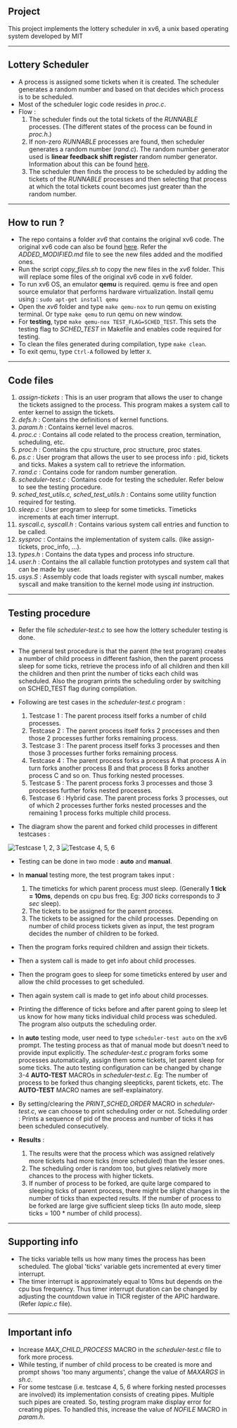 ## Project

This project implements the lottery scheduler in xv6, a unix based operating system developed by MIT

---

## Lottery Scheduler

- A process is assigned some tickets when it is created. The scheduler generates
  a random number and based on that decides which process is to be scheduled.
- Most of the scheduler logic code resides in *proc.c*.
- Flow :
  1. The scheduler finds out the total tickets of the *RUNNABLE* processes.
  (The different states of the process can be found in *proc.h*.)
  2. If non-zero *RUNNABLE* processes are found, then scheduler generates a random
  number (*rand.c*). The random number generator used is **linear feedback shift
  register** random number generator. Information about this can be found [here](https://en.wikipedia.org/wiki/Linear-feedback_shift_register).
  3. The scheduler then finds the process to be scheduled by adding the tickets
  of the *RUNNABLE* processes and then selecting that process at which the total
  tickets count becomes just greater than the random number.

---

## How to run ?

- The repo contains a folder *xv6* that contains the original xv6 code. The
  original xv6 code can also be found [here](https://github.com/mit-pdos/xv6-public.).
  Refer the *ADDED_MODIFIED.md* file to see the new files added and the modified
  ones.
- Run the script *copy_files.sh* to copy the new files in the *xv6* folder. This
  will replace some files of the original xv6 code in xv6 folder.
- To run xv6 OS, an emulator **qemu** is required. qemu is free and open source
  emulator that performs hardware virtualization. Install qemu using : `sudo apt-get install qemu`
- Open the *xv6* folder and type `make qemu-nox` to run qemu on existing
  terminal. Or type `make qemu` to run qemu on new window.
- For **testing**, type `make qemu-nox TEST_FLAG=SCHED_TEST`. This sets the
  testing flag to *SCHED_TEST* in Makefile and enables code required for testing.
- To clean the files generated during compilation, type `make clean`.
- To exit qemu, type `Ctrl-A` followed by letter `X`.

---

## Code files

1. *assign-tickets* : This is an user program that allows the user to change the
   tickets assigned to the process. This program makes a system call to enter
   kernel to assign the tickets.
2. *defs.h* : Contains the definitions of kernel functions.
3. *param.h* : Contains kernel level macros.
4. *proc.c* : Contains all code related to the process creation, termination,
   scheduling, etc.
5. *proc.h* : Contains the cpu structure, proc structure, proc states.
6. *ps.c* : User program that allows the user to see process info : pid, tickets
   and ticks. Makes a system call to retrieve the information.
7. *rand.c* : Contains code for random number generation.
8. *scheduler-test.c* : Contains code for testing the scheduler. Refer below to
   see the testing procedure.
9. *sched_test_utils.c, sched_test_utils.h* : Contains some utility function
   required for testing.
10. *sleep.c* : User program to sleep for some timeticks. Timeticks increments at
   each timer interrupt.
11. *syscall.c, syscall.h* : Contains various system call entries and function
    to be called.
12. *sysproc* : Contains the implementation of system calls. (like
    assign-tickets, proc_info, ...).
13. *types.h* : Contains the data types and process info structure.
14. *user.h* : Contains the all callable function prototypes and system call
    that can be made by user.
15. *usys.S* : Assembly code that loads register with syscall number, makes
   syscall and make transition to the kernel mode using *int* instruction.

---

## Testing procedure

- Refer the file *scheduler-test.c* to see how the lottery scheduler testing is
  done.
- The general test procedure is that the parent (the test program) creates a
  number of child process in different fashion, then the parent process
  sleep for some ticks, retrieve the process info of all children and then kill
  the children and then print the number of ticks each child was scheduled. Also
  the program prints the scheduling order by switching on SCHED_TEST flag during
  compilation.

- Following are test cases in the *scheduler-test.c* program :
    1. Testcase 1 : The parent process itself forks a number of child processes.
    2. Testcase 2 : The parent process itself forks 2 processes and then those
       2 processes further forks remaining process.
    3. Testcase 3 : The parent process itself forks 3 processes and then those
       3 processes further forks remaining process.
    4. Testcase 4 : The parent process forks a process A that process A in turn
       forks another process B and that process B forks another process C and so
       on. Thus forking nested processes.
    5. Testcase 5 : The parent process forks 3 processes and those 3 processes
       further forks nested processes.
    6. Testcase 6 : Hybrid case. The parent process forks 3 processes, out
       of which 2 processes further forks nested processes and the remaining 1
       process forks multiple child process.
- The diagram show the parent and forked child processes in different testcases :

![Testcase 1, 2, 3](./diagram1.png)
![Testcase 4, 5, 6](./diagram2.png)

- Testing can be done in two mode : **auto** and **manual**.
- In **manual** testing more, the test program takes input :
    1. The timeticks for which parent process must sleep. (Generally **1 tick = 10ms**,
   depends on cpu bus freq. Eg: *300 ticks* corresponds to *3 sec* sleep).
    2. The tickets to be assigned for the parent process.
    3. The tickets to be assigned for the child processes. Depending on number
       of child process tickets given as input, the test program decides the
       number of children to be forked.
- Then the program forks required children and assign their tickets.
- Then a system call is made to get info about child processes.
- Then the program goes to sleep for some timeticks entered by user and allow
  the child processes to get scheduled.
- Then again system call is made to get info about child processes.
- Printing the difference of ticks before and after parent going to sleep let us
  know for how many ticks individual child process was scheduled. The program
  also outputs the scheduling order.

- In **auto** testing mode, user need to type `scheduler-test auto` on the xv6
  prompt. The testing process as that of manual mode but doesn't need to provide
  input explicitly.
  The *scheduler-test.c* program forks some processes automatically,
  assign them some tickets, let parent sleep for some ticks. The auto testing
  configuration can be changed by change 3-4 **AUTO-TEST** MACROs in
  *scheduler-test.c*. Eg: The number of process to be forked thus changing
  sleepticks, parent tickets, etc. The **AUTO-TEST** MACRO names are self-explainatory.

- By setting/clearing the *PRINT_SCHED_ORDER* MACRO in *scheduler-test.c*, we
  can choose to print scheduling order or not. Scheduling order : Prints a
  sequence of pid of the process and number of ticks it has been scheduled
  consecutively.

- **Results** :
    1. The results were that the process which was assigned relatively more
    tickets had more ticks (more scheduled) than the lesser ones.
    2. The scheduling order is random too, but gives relatively more chances to
       the process with higher tickets.
    3. If number of process to be forked, are quite large compared to sleeping
       ticks of parent process, there might be slight changes in the number of
       ticks than expected results. If the number of process to be forked are
       large give sufficient sleep ticks (In auto mode, sleep ticks = 100 *
       number of child process).

---

## Supporting info

- The ticks variable tells us how many times the process has been scheduled. The
  global 'ticks' variable gets incremented at every timer interrupt.
- The timer interrupt is approximately equal to 10ms but depends on the cpu bus
  frequency. Thus timer interrupt duration can be changed by adjusting the
  countdown value in TICR register of the APIC hardware. (Refer *lapic.c* file).

---

## Important info

- Increase *MAX_CHILD_PROCESS* MACRO in the *scheduler-test.c* file to fork more
  process.
- While testing, if number of child process to be created is more and prompt
  shows 'too many arguments', change the value of *MAXARGS* in *sh.c*.
- For some testcase (i.e. testcase 4, 5, 6 where forking nested processes are
  involved) its implementation consists of creating pipes. Multiple such pipes
  are created. So, testing program make display error for creating pipes. To 
  handled this, increase the value of *NOFILE* MACRO in *param.h*.
